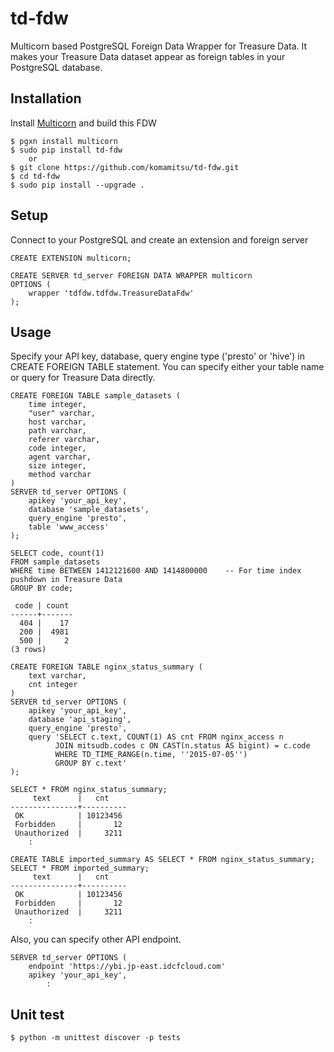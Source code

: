 # td-fdw

Multicorn based PostgreSQL Foreign Data Wrapper for Treasure Data. 
It makes your Treasure Data dataset appear as foreign tables in your PostgreSQL database.

## Installation
Install [Multicorn](http://multicorn.org/#installation) and build this FDW

    $ pgxn install multicorn
    $ sudo pip install td-fdw
        or
    $ git clone https://github.com/komamitsu/td-fdw.git
    $ cd td-fdw
    $ sudo pip install --upgrade .

## Setup
Connect to your PostgreSQL and create an extension and foreign server

    CREATE EXTENSION multicorn;
    
    CREATE SERVER td_server FOREIGN DATA WRAPPER multicorn
    OPTIONS (
        wrapper 'tdfdw.tdfdw.TreasureDataFdw'
    );

## Usage
Specify your API key, database, query engine type ('presto' or 'hive') in CREATE FOREIGN TABLE statement. You can specify either your table name or query for Treasure Data directly.

    CREATE FOREIGN TABLE sample_datasets (
        time integer,
        "user" varchar,
        host varchar,
        path varchar,
        referer varchar,
        code integer,
        agent varchar,
        size integer,
        method varchar
    )
    SERVER td_server OPTIONS (
        apikey 'your_api_key',
        database 'sample_datasets',
        query_engine 'presto',
        table 'www_access'
    );
    
    SELECT code, count(1)
    FROM sample_datasets
    WHERE time BETWEEN 1412121600 AND 1414800000    -- For time index pushdown in Treasure Data
    GROUP BY code;
    
     code | count
    ------+-------
      404 |    17
      200 |  4981
      500 |     2
    (3 rows)

    CREATE FOREIGN TABLE nginx_status_summary (
        text varchar,
        cnt integer
    )
    SERVER td_server OPTIONS (
        apikey 'your_api_key',
        database 'api_staging',
        query_engine 'presto',
        query 'SELECT c.text, COUNT(1) AS cnt FROM nginx_access n
              JOIN mitsudb.codes c ON CAST(n.status AS bigint) = c.code
              WHERE TD_TIME_RANGE(n.time, ''2015-07-05'')
              GROUP BY c.text'
    );

    SELECT * FROM nginx_status_summary;
         text      |   cnt
    ---------------+----------
     OK            | 10123456
     Forbidden     |       12
     Unauthorized  |     3211
        :
    
    CREATE TABLE imported_summary AS SELECT * FROM nginx_status_summary;
    SELECT * FROM imported_summary;
         text      |   cnt
    ---------------+----------
     OK            | 10123456
     Forbidden     |       12
     Unauthorized  |     3211
        :
    
Also, you can specify other API endpoint.

    SERVER td_server OPTIONS (
        endpoint 'https://ybi.jp-east.idcfcloud.com'
        apikey 'your_api_key',
            :

## Unit test

    $ python -m unittest discover -p tests
